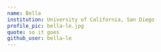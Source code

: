```yaml
---
name: Bella
institution: University of California, San Diego
profile_pic: bella-le.jpg
quote: so it goes
github_user: bella-le
---
```

